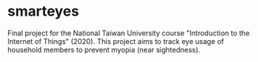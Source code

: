 # smarteyes
Final project for the National Taiwan University course "Introduction to the Internet of Things" (2020). This project aims to track eye usage of household members to prevent myopia (near sightedness).
